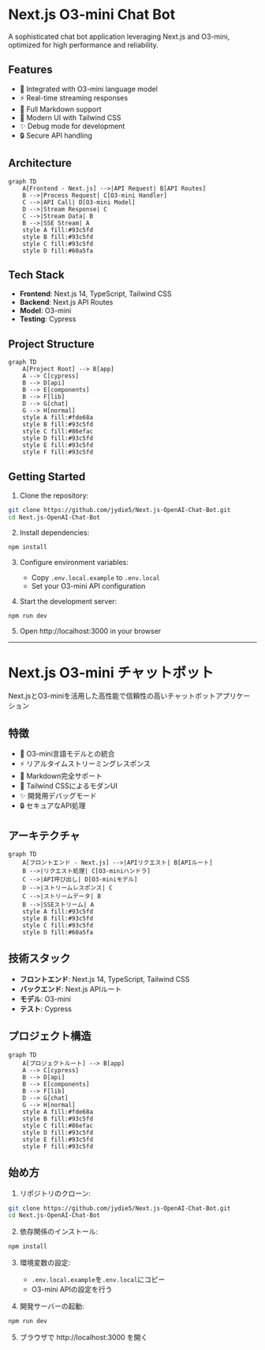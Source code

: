 # Next.js O3-mini Chat Bot

A sophisticated chat bot application leveraging Next.js and O3-mini, optimized for high performance and reliability.

## Features

- 🤖 Integrated with O3-mini language model
- ⚡ Real-time streaming responses
- 📝 Full Markdown support
- 🎨 Modern UI with Tailwind CSS
- ✨ Debug mode for development
- 🔒 Secure API handling

## Architecture

```mermaid
graph TD
    A[Frontend - Next.js] -->|API Request| B[API Routes]
    B -->|Process Request| C[O3-mini Handler]
    C -->|API Call| D[O3-mini Model]
    D -->|Stream Response| C
    C -->|Stream Data| B
    B -->|SSE Stream| A
    style A fill:#93c5fd
    style B fill:#93c5fd
    style C fill:#93c5fd
    style D fill:#60a5fa
```

## Tech Stack

- **Frontend**: Next.js 14, TypeScript, Tailwind CSS
- **Backend**: Next.js API Routes
- **Model**: O3-mini
- **Testing**: Cypress

## Project Structure

```mermaid
graph TD
    A[Project Root] --> B[app]
    A --> C[cypress]
    B --> D[api]
    B --> E[components]
    B --> F[lib]
    D --> G[chat]
    G --> H[normal]
    style A fill:#fde68a
    style B fill:#93c5fd
    style C fill:#86efac
    style D fill:#93c5fd
    style E fill:#93c5fd
    style F fill:#93c5fd
```

## Getting Started

1. Clone the repository:
```bash
git clone https://github.com/jydie5/Next.js-OpenAI-Chat-Bot.git
cd Next.js-OpenAI-Chat-Bot
```

2. Install dependencies:
```bash
npm install
```

3. Configure environment variables:
   - Copy `.env.local.example` to `.env.local`
   - Set your O3-mini API configuration

4. Start the development server:
```bash
npm run dev
```

5. Open http://localhost:3000 in your browser

---

# Next.js O3-mini チャットボット

Next.jsとO3-miniを活用した高性能で信頼性の高いチャットボットアプリケーション

## 特徴

- 🤖 O3-mini言語モデルとの統合
- ⚡ リアルタイムストリーミングレスポンス
- 📝 Markdown完全サポート
- 🎨 Tailwind CSSによるモダンUI
- ✨ 開発用デバッグモード
- 🔒 セキュアなAPI処理

## アーキテクチャ

```mermaid
graph TD
    A[フロントエンド - Next.js] -->|APIリクエスト| B[APIルート]
    B -->|リクエスト処理| C[O3-miniハンドラ]
    C -->|API呼び出し| D[O3-miniモデル]
    D -->|ストリームレスポンス| C
    C -->|ストリームデータ| B
    B -->|SSEストリーム| A
    style A fill:#93c5fd
    style B fill:#93c5fd
    style C fill:#93c5fd
    style D fill:#60a5fa
```

## 技術スタック

- **フロントエンド**: Next.js 14, TypeScript, Tailwind CSS
- **バックエンド**: Next.js APIルート
- **モデル**: O3-mini
- **テスト**: Cypress

## プロジェクト構造

```mermaid
graph TD
    A[プロジェクトルート] --> B[app]
    A --> C[cypress]
    B --> D[api]
    B --> E[components]
    B --> F[lib]
    D --> G[chat]
    G --> H[normal]
    style A fill:#fde68a
    style B fill:#93c5fd
    style C fill:#86efac
    style D fill:#93c5fd
    style E fill:#93c5fd
    style F fill:#93c5fd
```

## 始め方

1. リポジトリのクローン:
```bash
git clone https://github.com/jydie5/Next.js-OpenAI-Chat-Bot.git
cd Next.js-OpenAI-Chat-Bot
```

2. 依存関係のインストール:
```bash
npm install
```

3. 環境変数の設定:
   - `.env.local.example`を`.env.local`にコピー
   - O3-mini APIの設定を行う

4. 開発サーバーの起動:
```bash
npm run dev
```

5. ブラウザで http://localhost:3000 を開く